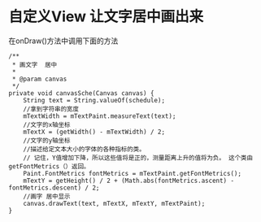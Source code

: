 # 自定义View  让文字居中画出来

在onDraw()方法中调用下面的方法

	/**
     * 画文字  居中
     *
     * @param canvas
     */
    private void canvasSche(Canvas canvas) {
        String text = String.valueOf(schedule);
        //拿到字符串的宽度
        mTextWidth = mTextPaint.measureText(text);
        //文字的x轴坐标
        mTextX = (getWidth() - mTextWidth) / 2;
        //文字的y轴坐标
        //描述给定文本大小的字体的各种指标的类。
        // 记住，Y值增加下降，所以这些值将是正的，测量距离上升的值将为负。 这个类由getFontMetrics（）返回。
        Paint.FontMetrics fontMetrics = mTextPaint.getFontMetrics();
        mTextY = getHeight() / 2 + (Math.abs(fontMetrics.ascent) - fontMetrics.descent) / 2;
        //画字 居中显示
        canvas.drawText(text, mTextX, mTextY, mTextPaint);
    }
